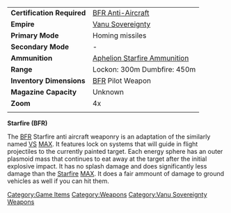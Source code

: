 |                            |                                                                         |
|----------------------------|-------------------------------------------------------------------------|
| **Certification Required** | [BFR Anti-Aircraft](BFR_Anti-Aircraft "wikilink")                       |
| **Empire**                 | [Vanu Sovereignty](Vanu_Sovereignty "wikilink")                         |
| **Primary Mode**           | Homing missiles                                                         |
| **Secondary Mode**         | \-                                                                      |
| **Ammunition**             | [Aphelion Starfire Ammunition](Aphelion_Starfire_Ammunition "wikilink") |
| **Range**                  | Lockon: 300m Dumbfire: 450m                                             |
| **Inventory Dimensions**   | [BFR](BFR "wikilink") Pilot Weapon                                      |
| **Magazine Capacity**      | Unknown                                                                 |
| **Zoom**                   | 4x                                                                      |
|                            |                                                                         |

**Starfire (BFR)**

The [BFR](BFR "wikilink") Starfire anti aircraft weaponry is an
adaptation of the similarly named [VS](VS "wikilink")
[MAX](MAX "wikilink"). It features lock on systems that will guide in
flight projectiles to the currently painted target. Each energy sphere
has an outer plasmoid mass that continues to eat away at the target
after the initial explosive impact. It has no splash damage and does
significantly less damage than the [Starfire](Starfire "wikilink")
[MAX](MAX "wikilink"). It does a fair ammount of damage to ground
vehicles as well if you can hit them.

[Category:Game Items](Category:Game_Items "wikilink")
[Category:Weapons](Category:Weapons "wikilink") [Category:Vanu
Sovereignty Weapons](Category:Vanu_Sovereignty_Weapons "wikilink")
